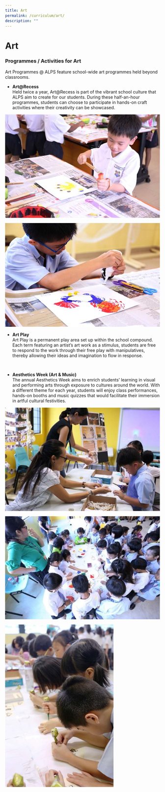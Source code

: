 ```yaml
---
title: Art
permalink: /curriculum/art/
description: ""
---
```

# **Art**

### Programmes / Activities for Art

Art Programmes @ ALPS feature school-wide art programmes held beyond classrooms.  
 
*   **Art@Recess**     
Held twice a year, Art@Recess is part of the vibrant school culture that ALPS aim to create for our students. During these half-an-hour programmes, students can choose to participate in hands-on craft activities where their creativity can be showcased.

![](/images/ARTA.jpg)

![](/images/ARTB.jpg)


*   **Art Play**  
 Art Play is a permanent play area set up within the school compound. Each term featuring an artist’s art work as a stimulus, students are free to respond to the work through their free play with manipulatives, thereby allowing their ideas and imagination to flow in response.
    
		
<br>

*   **Aesthetics Week (Art & Music)**     
The annual Aesthetics Week aims to enrich students’ learning in visual and performing arts through exposure to cultures around the world. With a different theme for each year, students will enjoy class performances, hands-on booths and music quizzes that would facilitate their immersion in artful cultural festivities.

![](/images/ARTC.jpg)

![](/images/ARTD.jpg)

<img src="/images/ARTF%20(1).jpg" 
     style="width:70%">